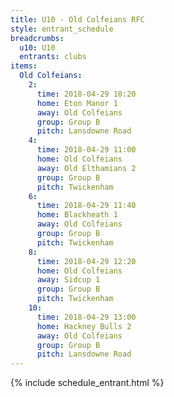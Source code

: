 ```yaml
---
title: U10 - Old Colfeians RFC
style: entrant_schedule
breadcrumbs:
  u10: U10
  entrants: clubs
items:
  Old Colfeians:
    2:
      time: 2018-04-29 10:20
      home: Eton Manor 1
      away: Old Colfeians
      group: Group B
      pitch: Lansdowne Road
    4:
      time: 2018-04-29 11:00
      home: Old Colfeians
      away: Old Elthamians 2
      group: Group B
      pitch: Twickenham
    6:
      time: 2018-04-29 11:40
      home: Blackheath 1
      away: Old Colfeians
      group: Group B
      pitch: Twickenham
    8:
      time: 2018-04-29 12:20
      home: Old Colfeians
      away: Sidcup 1
      group: Group B
      pitch: Twickenham
    10:
      time: 2018-04-29 13:00
      home: Hackney Bulls 2
      away: Old Colfeians
      group: Group B
      pitch: Lansdowne Road
---
```


{% include schedule_entrant.html %}
